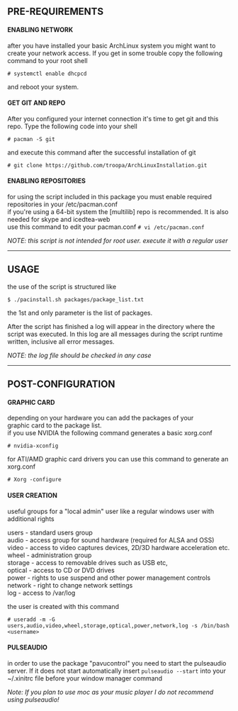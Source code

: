 ## PRE-REQUIREMENTS

#### ENABLING NETWORK
after you have installed your basic ArchLinux system you might want to create your
network access. If you get in some trouble copy the following command to your root shell

`# systemctl enable dhcpcd`

and reboot your system.

#### GET GIT AND REPO

After you configured your internet connection it's time to get git and this repo. Type the following
code into your shell

`# pacman -S git`

and execute this command after the successful installation of git

`# git clone https://github.com/troopa/ArchLinuxInstallation.git`

#### ENABLING REPOSITORIES

for using the script included in this package
you must enable required repositories in your
/etc/pacman.conf  
if you're using a 64-bit system the [multilib] repo is
recommended. It is also needed for skype and icedtea-web  
use this command to edit your pacman.conf
`# vi /etc/pacman.conf`

*NOTE: this script is not intended for root user. execute it with a regular user*

----------------------------------------------------------------------------------
## USAGE

the use of the script is structured like
	
`$ ./pacinstall.sh packages/package_list.txt`

the 1st and only parameter is the list of packages.

After the script has finished a log will appear in the directory where
the script was executed. In this log are all messages during the script runtime
written, inclusive all error messages.

*NOTE: the log file should be checked in any case*

----------------------------------------------------------------------------------
## POST-CONFIGURATION


#### GRAPHIC CARD

depending on your hardware you can add the packages of your  
graphic card to the package list.  
if you use NVIDIA the following command generates a basic xorg.conf  

`# nvidia-xconfig`

for ATI/AMD graphic card drivers you can use this command to generate an xorg.conf  

`# Xorg -configure`


#### USER CREATION

useful groups for a "local admin" user like a regular windows user with additional rights

users - standard users group  
audio - access group for sound hardware (required for ALSA and OSS)  
video - access to video captures devices, 2D/3D hardware acceleration etc.  
wheel - administration group  
storage - access to removable drives such as USB etc,  
optical - access to CD or DVD drives  
power - rights to use suspend and other power management controls  
network - right to change network settings  
log - access to /var/log  

the user is created with this command

`# useradd -m -G users,audio,video,wheel,storage,optical,power,network,log -s /bin/bash <username>`


#### PULSEAUDIO

in order to use the package "pavucontrol" you need to start the pulseaudio server. If it does not start automatically insert
`pulseaudio --start` into your ~/.xinitrc file before your window manager command

*Note: If you plan to use moc as your music player I do not recommend using pulseaudio!*
